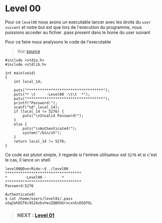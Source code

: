 # **Level 00**

Pour ce `level00` nous avons un executable lancer avec les droits du `user suivant` et notre but est que lors de l'execution du programme, nous puissions acceder au fichier .pass present dans le home du user suivant

Pour ce faire nous analysons le code de l'executable

> Voir [source](/level00/source)
```
#include <stdio.h>
#include <stdlib.h>

int main(void)
{
	int local_14;
  
	puts("***********************************");
	puts("* \t     -Level00 -\t\t  *");
	puts("***********************************");
	printf("Password:");
	scanf("%d",local_14);
	if (local_14 != 5276) {
		puts("\nInvalid Password!");
	}
	else {
		puts("\nAuthenticated!");
		system("/bin/sh");
	}
	return local_14 != 5276;
}
```

Ce code est plutot simple, il regarde si l'entree utilisateur est `5276` et si c'est le cas, il lance un shell

```
level00@OverRide:~$ ./level00 
***********************************
* 	     -Level00 -		  *
***********************************
Password:5276

Authenticated!
$ cat /home/users/level01/.pass
uSq2ehEGT6c9S24zbshexZQBXUGrncxn5sD5QfGL
```

> ### NEXT : [Level 01](/level01/walkthrough.md)
